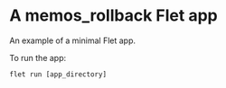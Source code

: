 # A memos_rollback Flet app

An example of a minimal Flet app.

To run the app:

```
flet run [app_directory]
```